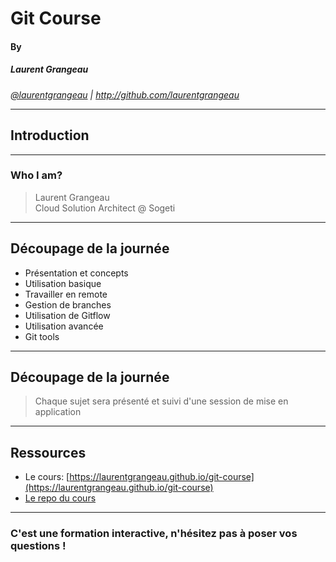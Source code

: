 # Git Course
#### By
##### Laurent Grangeau

<i><a target="_new" href="http://twitter.com/laurentgrangeau">@laurentgrangeau</a> | <a target="_new" href="http://github.com/laurentgrangeau">http://github.com/laurentgrangeau</a></i>

---

## Introduction

----

### Who I am?

> Laurent Grangeau<br />
> Cloud Solution Architect @ Sogeti

----

## Découpage de la journée

* Présentation et concepts
* Utilisation basique
* Travailler en remote
* Gestion de branches
* Utilisation de Gitflow
* Utilisation avancée
* Git tools

----

## Découpage de la journée

> Chaque sujet sera présenté et suivi d'une session de mise en application

----

## Ressources

* Le cours: [https://laurentgrangeau.github.io/git-course](https://laurentgrangeau.github.io/git-course)
* [Le repo du cours](https://github.com/laurentgrangeau/git-course)

----

### C'est une formation interactive, n'hésitez pas à poser vos questions !
